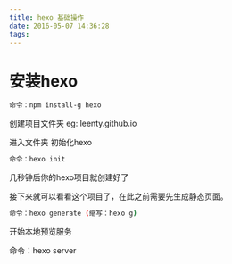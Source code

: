 ```yaml
---
title: hexo 基础操作
date: 2016-05-07 14:36:28
tags:
---
```

# 安装hexo

``` bash
命令：npm install-g hexo
```

创建项目文件夹 eg: leenty.github.io
 
进入文件夹 初始化hexo

``` bash
命令：hexo init
```

几秒钟后你的hexo项目就创建好了

接下来就可以看看这个项目了，在此之前需要先生成静态页面。

``` bash 
命令：hexo generate (缩写：hexo g)
```

开始本地预览服务

命令：hexo server

